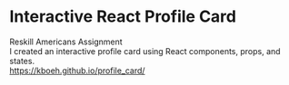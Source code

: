 # Interactive React Profile Card
Reskill Americans Assignment <br>
I created an interactive profile card using React components, props, and states. <br>
https://kboeh.github.io/profile_card/
